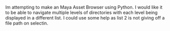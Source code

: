 Im attempting to make an Maya Asset Browser using Python.
I would like it to be able to navigate multiple levels of directories with each level being displayed in a different list.
I could use some help as list 2 is not giving off a file path on selectin.
